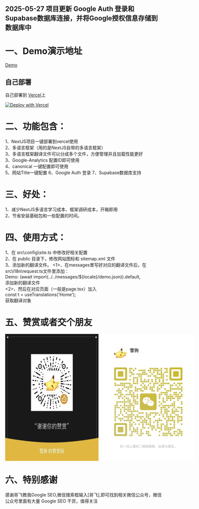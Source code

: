 2025-05-27 项目更新 Google Auth 登录和 Supabase数据库连接，并将Google授权信息存储到数据库中
----

# 一、Demo演示地址

[Demo](https://nextjsbase-i18n.vercel.app/)

## 自己部署

自己部署到 [Vercel](https://vercel.com)上

[![Deploy with Vercel](https://vercel.com/button)](https://vercel.com/new/clone?repository-url=https://github.com/IDpeace9527/nextjsbase-i18n)


# 二、功能包含：

1、NextJS项目一键部署到vercel使用<br>
2、多语言框架（用的是NextJS自带的多语言框架）<br>
3、多语言框架翻译文件可以分成多个文件，方便管理并且加载性能更好<br>
3、Google-Analytics 配置ID即可使用<br>
4、canonical 一键配置即可使用<br>
5、网站Title一键配置
6、Google Auth 登录
7、Supabase数据库支持


# 三、好处： 
1、减少NextJS多语言学习成本、框架调研成本，开箱即用<br>
2、节省安装基础包和一些配置的时间。<br>


# 四、使用方式： 
1、在 src\config\site.ts 中修改好相关配置<br>
2、在 public 目录下，修改网站图标和 sitemap.xml 文件<br>
3、添加新的翻译文件。
<1>、在messages里写好对应的翻译文件后，在src\i18n\request.ts文件里添加：<br>
Demo: (await import(../../messages/${locale}/demo.json)).default,<br>
添加新的翻译文件<br>
<2>、然后在对应页面（一般是page.tsx）加入<br>
const t = useTranslations('Home');<br>
获取翻译对象

# 五、赞赏或者交个朋友
<div style="display: flex; gap: 10px;">
  <img src="https://raw.githubusercontent.com/IDpeace9527/nextjsbase-i18n/main/public/images/xuejuzanshang.jpg" width="300" alt="WeChat" />
  <img src="https://raw.githubusercontent.com/IDpeace9527/nextjsbase-i18n/main/public/images/xuejuweixin.jpg" width="300" alt="WeChat" />
</div>

# 六、特别感谢
感谢哥飞教我Google SEO,微信搜索框输入[哥飞],即可找到相关微信公众号，微信公众号里面有大量 Google SEO 干货，值得关注<br>
